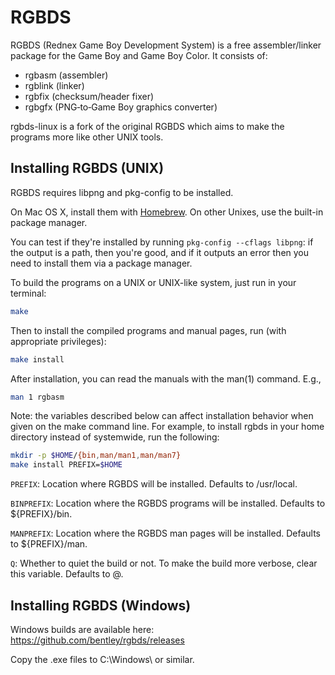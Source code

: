 # RGBDS

RGBDS (Rednex Game Boy Development System) is a free assembler/linker package
for the Game Boy and Game Boy Color. It consists of:

  - rgbasm  (assembler)
  - rgblink (linker)
  - rgbfix  (checksum/header fixer)
  - rgbgfx  (PNG‐to‐Game Boy graphics converter)

rgbds-linux is a fork of the original RGBDS which aims to make the programs
more like other UNIX tools.


## Installing RGBDS (UNIX)

RGBDS requires libpng and pkg-config to be installed.

On Mac OS X, install them with [Homebrew](http://brew.sh/). On other Unixes,
use the built-in package manager.

You can test if they're installed by running `pkg-config --cflags libpng`:
if the output is a path, then you're good, and if it outputs an error then
you need to install them via a package manager.

To build the programs on a UNIX or UNIX-like system, just run in your terminal:

```sh
make
```

Then to install the compiled programs and manual pages, run (with appropriate
privileges):

```sh
make install
```

After installation, you can read the manuals with the man(1) command. E.g.,

```sh
man 1 rgbasm
```

Note: the variables described below can affect installation behavior when given
on the make command line. For example, to install rgbds in your home directory
instead of systemwide, run the following:

```sh
mkdir -p $HOME/{bin,man/man1,man/man7}
make install PREFIX=$HOME
```

`PREFIX`: Location where RGBDS will be installed. Defaults to /usr/local.

`BINPREFIX`: Location where the RGBDS programs will be installed. Defaults
to ${PREFIX}/bin.

`MANPREFIX`: Location where the RGBDS man pages will be installed. Defaults
to ${PREFIX}/man.

`Q`: Whether to quiet the build or not. To make the build more verbose, clear
this variable. Defaults to @.


## Installing RGBDS (Windows)

Windows builds are available here: https://github.com/bentley/rgbds/releases

Copy the .exe files to C:\Windows\ or similar.
